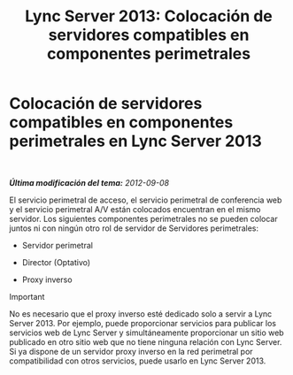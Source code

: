 ﻿---
title: "Lync Server 2013: Colocación de servidores compatibles en componentes perimetrales"
TOCTitle: Colocación de servidores compatibles en componentes perimetrales
ms:assetid: 435c4dd8-36af-4b71-9b88-3ffcf0fc5c65
ms:mtpsurl: https://technet.microsoft.com/es-es/library/Gg425934(v=OCS.15)
ms:contentKeyID: 48275114
ms.date: 01/07/2017
mtps_version: v=OCS.15
ms.translationtype: HT
---

# Colocación de servidores compatibles en componentes perimetrales en Lync Server 2013

 

_**Última modificación del tema:** 2012-09-08_

El servicio perimetral de acceso, el servicio perimetral de conferencia web y el servicio perimetral A/V están colocados encuentran en el mismo servidor. Los siguientes componentes perimetrales no se pueden colocar juntos ni con ningún otro rol de servidor de Servidores perimetrales:

  - Servidor perimetral

  - Director (Optativo)

  - Proxy inverso

> [!IMPORTANT]  
> No es necesario que el proxy inverso esté dedicado solo a servir a Lync Server 2013. Por ejemplo, puede proporcionar servicios para publicar los servicios web de Lync Server y simultáneamente proporcionar un sitio web publicado en otro sitio web que no tiene ninguna relación con Lync Server. Si ya dispone de un servidor proxy inverso en la red perimetral por compatibilidad con otros servicios, puede usarlo en Lync Server 2013.


